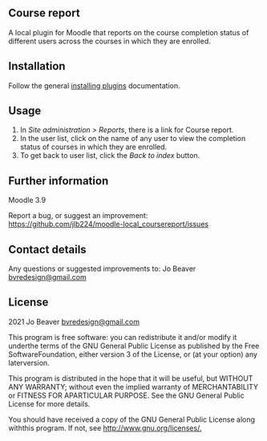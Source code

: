 ## Course report

A local plugin for Moodle that reports on the course completion status of different users across the courses in which they are enrolled.

## Installation

Follow the general [installing plugins](https://docs.moodle.org/39/en/Installing_plugins) documentation.

## Usage

1. In _Site administration > Reports_, there is a link for Course report.
2. In the user list, click on the name of any user to view the completion status of courses in which they are enrolled.
3. To get back to user list, click the _Back to index_ button.

## Further information

Moodle 3.9

Report a bug, or suggest an improvement: <https://github.com/jlb224/moodle-local_coursereport/issues>

## Contact details

Any questions or suggested improvements to: Jo Beaver <bvredesign@gmail.com>

## License

2021 Jo Beaver <bvredesign@gmail.com>

This program is free software: you can redistribute it and/or modify it underthe terms of the GNU General Public License as published by the Free SoftwareFoundation, either version 3 of the License, or (at your option) any laterversion.

This program is distributed in the hope that it will be useful, but WITHOUT ANY WARRANTY; without even the implied warranty of MERCHANTABILITY or FITNESS FOR APARTICULAR PURPOSE.  See the GNU General Public License for more details.

You should have received a copy of the GNU General Public License along withthis program.  If not, see <http://www.gnu.org/licenses/.>
